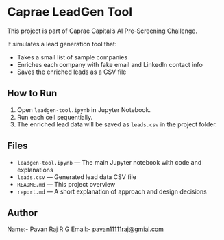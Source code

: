# Caprae LeadGen Tool

This project is part of Caprae Capital’s AI Pre-Screening Challenge.

It simulates a lead generation tool that:
- Takes a small list of sample companies
- Enriches each company with fake email and LinkedIn contact info
- Saves the enriched leads as a CSV file

## How to Run

1. Open `leadgen-tool.ipynb` in Jupyter Notebook.
2. Run each cell sequentially.
3. The enriched lead data will be saved as `leads.csv` in the project folder.

## Files

- `leadgen-tool.ipynb` — The main Jupyter notebook with code and explanations
- `leads.csv` — Generated lead data CSV file
- `README.md` — This project overview
- `report.md` — A short explanation of approach and design decisions

## Author

Name:- Pavan Raj R G
Email:- pavan11111raj@gmial.com